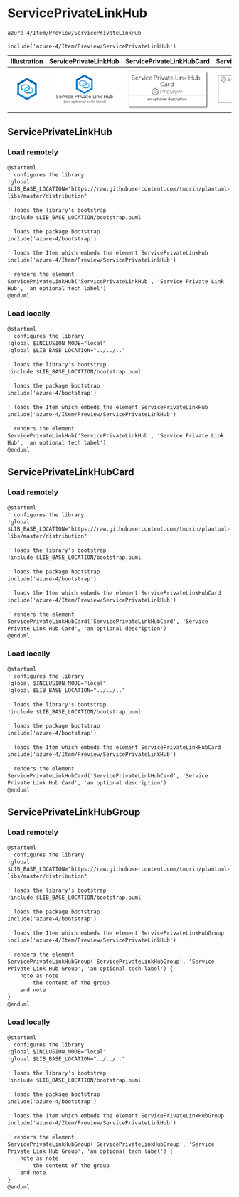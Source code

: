 # ServicePrivateLinkHub


```text
azure-4/Item/Preview/ServicePrivateLinkHub
```

```text
include('azure-4/Item/Preview/ServicePrivateLinkHub')
```



| Illustration | ServicePrivateLinkHub | ServicePrivateLinkHubCard | ServicePrivateLinkHubGroup |
| :---: | :---: | :---: | :---: |
| ![illustration for Illustration](../../../azure-4/Item/Preview/ServicePrivateLinkHub.png) | ![illustration for ServicePrivateLinkHub](../../../azure-4/Item/Preview/ServicePrivateLinkHub.Local.png) | ![illustration for ServicePrivateLinkHubCard](../../../azure-4/Item/Preview/ServicePrivateLinkHubCard.Local.png) | ![illustration for ServicePrivateLinkHubGroup](../../../azure-4/Item/Preview/ServicePrivateLinkHubGroup.Local.png) |




## ServicePrivateLinkHub

### Load remotely
```plantuml
@startuml
' configures the library
!global $LIB_BASE_LOCATION="https://raw.githubusercontent.com/tmorin/plantuml-libs/master/distribution"

' loads the library's bootstrap
!include $LIB_BASE_LOCATION/bootstrap.puml

' loads the package bootstrap
include('azure-4/bootstrap')

' loads the Item which embeds the element ServicePrivateLinkHub
include('azure-4/Item/Preview/ServicePrivateLinkHub')

' renders the element
ServicePrivateLinkHub('ServicePrivateLinkHub', 'Service Private Link Hub', 'an optional tech label')
@enduml
```

### Load locally
```plantuml
@startuml
' configures the library
!global $INCLUSION_MODE="local"
!global $LIB_BASE_LOCATION="../../.."

' loads the library's bootstrap
!include $LIB_BASE_LOCATION/bootstrap.puml

' loads the package bootstrap
include('azure-4/bootstrap')

' loads the Item which embeds the element ServicePrivateLinkHub
include('azure-4/Item/Preview/ServicePrivateLinkHub')

' renders the element
ServicePrivateLinkHub('ServicePrivateLinkHub', 'Service Private Link Hub', 'an optional tech label')
@enduml
```

## ServicePrivateLinkHubCard

### Load remotely
```plantuml
@startuml
' configures the library
!global $LIB_BASE_LOCATION="https://raw.githubusercontent.com/tmorin/plantuml-libs/master/distribution"

' loads the library's bootstrap
!include $LIB_BASE_LOCATION/bootstrap.puml

' loads the package bootstrap
include('azure-4/bootstrap')

' loads the Item which embeds the element ServicePrivateLinkHubCard
include('azure-4/Item/Preview/ServicePrivateLinkHub')

' renders the element
ServicePrivateLinkHubCard('ServicePrivateLinkHubCard', 'Service Private Link Hub Card', 'an optional description')
@enduml
```

### Load locally
```plantuml
@startuml
' configures the library
!global $INCLUSION_MODE="local"
!global $LIB_BASE_LOCATION="../../.."

' loads the library's bootstrap
!include $LIB_BASE_LOCATION/bootstrap.puml

' loads the package bootstrap
include('azure-4/bootstrap')

' loads the Item which embeds the element ServicePrivateLinkHubCard
include('azure-4/Item/Preview/ServicePrivateLinkHub')

' renders the element
ServicePrivateLinkHubCard('ServicePrivateLinkHubCard', 'Service Private Link Hub Card', 'an optional description')
@enduml
```

## ServicePrivateLinkHubGroup

### Load remotely
```plantuml
@startuml
' configures the library
!global $LIB_BASE_LOCATION="https://raw.githubusercontent.com/tmorin/plantuml-libs/master/distribution"

' loads the library's bootstrap
!include $LIB_BASE_LOCATION/bootstrap.puml

' loads the package bootstrap
include('azure-4/bootstrap')

' loads the Item which embeds the element ServicePrivateLinkHubGroup
include('azure-4/Item/Preview/ServicePrivateLinkHub')

' renders the element
ServicePrivateLinkHubGroup('ServicePrivateLinkHubGroup', 'Service Private Link Hub Group', 'an optional tech label') {
    note as note
        the content of the group
    end note
}
@enduml
```

### Load locally
```plantuml
@startuml
' configures the library
!global $INCLUSION_MODE="local"
!global $LIB_BASE_LOCATION="../../.."

' loads the library's bootstrap
!include $LIB_BASE_LOCATION/bootstrap.puml

' loads the package bootstrap
include('azure-4/bootstrap')

' loads the Item which embeds the element ServicePrivateLinkHubGroup
include('azure-4/Item/Preview/ServicePrivateLinkHub')

' renders the element
ServicePrivateLinkHubGroup('ServicePrivateLinkHubGroup', 'Service Private Link Hub Group', 'an optional tech label') {
    note as note
        the content of the group
    end note
}
@enduml
```

